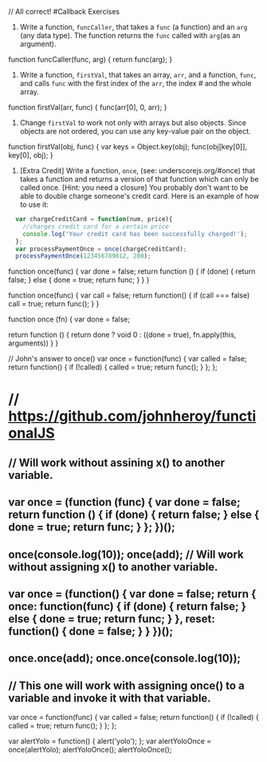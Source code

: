 // All correct!
#Callback Exercises

1. Write a function, `funcCaller`, that takes a `func` (a function) and an `arg` (any data type). The function returns the `func` called
with `arg`(as an argument).

function funcCaller(func, arg) {
	return func(arg);
}

1. Write a function, `firstVal`, that takes an array, `arr`, and a function, `func`, and calls `func` with the first index of the `arr`,
the index # and the whole array.

function firstVal(arr, func) {
	func(arr[0], 0, arr);
}


1. Change `firstVal` to work not only with arrays but also objects. Since objects are not ordered, you can use any key-value pair on the
object.

function firstVal(obj, func) {
	var keys = Object.key(obj);
	func(obj[key[0]], key[0], obj);
}

1. [Extra Credit] Write a function, `once`,
(see: underscorejs.org/#once) that takes a function and returns a version of that function which can only be called once.
[Hint: you need a closure]
You probably don't want to be able to double charge someone's credit card. Here is an example of how to use it:
  ```javascript
    var chargeCreditCard = function(num, price){
      //charges credit card for a certain price
      console.log('Your credit card has been successfully charged!');
    };
    var processPaymentOnce = once(chargeCreditCard);
    processPaymentOnce(123456789012, 200);
  ```
function once(func) {
	var done = false;
	return function () {
		if (done) {
			return false;
		} else {
			done = true;
			return func;
		}
	}
}

function once(func) {
	var call = false;
	return function() {
		if (call === false)
			call = true;
			return func();
	}
}

function once (fn) {
  var done = false;
  
  return function () {
    return done ? void 0 : ((done = true), fn.apply(this, arguments))
  }
}

// John's answer to once()
var once = function(func) {
  var called = false;
  return function() {
    if (!called) {
      called = true;
      return func();
    }
  };
};

// https://github.com/johnheroy/functionalJS
==================================================================================================================
// Will work without assining x() to another variable.
-----------------------------------
var once = (function (func) {
    var done = false;
    return function () {
        if (done) {
            return false;
        } else {
            done = true;
            return func;
        }
    };
})();
-----------------------------------
once(console.log(10));
once(add);
// Will work without assigning x() to another variable.
-----------------------------------
var once = (function() {
	var done = false;
    return {
    		once: function(func) {
        	if (done) {
            	return false;
            } else {
            	done = true;
                return func;
            }
        },
        reset: function() {
        	done = false;
        }
    }
})();
-----------------------------------
once.once(add);
once.once(console.log(10));
-----------------------------------
// This one will work with assigning once() to a variable and invoke it with that variable.
-----------------------------------
var once = function(func) {
  var called = false;
  return function() {
    if (!called) {
      called = true;
      return func();
    }
  };
};

var alertYolo = function() {
  alert('yolo');
};
var alertYoloOnce = once(alertYolo);
alertYoloOnce();
alertYoloOnce();



